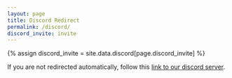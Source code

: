 ```yaml
---
layout: page
title: Discord Redirect
permalink: /discord/
discord_invite: invite
---
```


{% assign discord_invite = site.data.discord[page.discord_invite] %}
<script type="text/javascript">
    window.location.href = "{{ discord_invite.domain }}{{ discord_invite.ingredient }}";
</script>
If you are not redirected automatically, follow this <a href="{{ discord_invite.domain }}{{ discord_invite.ingredient }}">link to our discord server</a>.